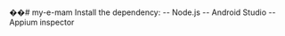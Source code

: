 ��#   m y - e - m a m 
 
 Install the dependency:
-- Node.js
-- Android Studio
-- Appium inspector


